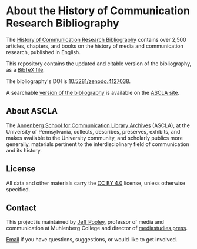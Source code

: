 # About the History of Communication Research Bibliography

The [History of Communication Research Bibliography](https://ascla.asc.upenn.edu/communications-scholars-history-project/bibliography/) contains over 2,500 articles, chapters, and books on the history of media and communication research, published in English.

This repository contains the updated and citable version of the bibliography, as a [BibTeX file](/bibliography.bib).

The bibliography's DOI is [10.5281/zenodo.4127038](https://doi.org/10.5281/zenodo.4127038). 

A searchable [version of the bibliography](https://ascla.asc.upenn.edu/communications-scholars-history-project/bibliography/) is available on the [ASCLA site](https://ascla.asc.upenn.edu/communications-scholars-history-project/bibliography/).

## About ASCLA

The [Annenberg School for Communication Library Archives](https://ascla.asc.upenn.edu/mission-history-policies/) (ASCLA), at the University of Pennsylvania, collects, describes, preserves, exhibits, and makes available to the University community, and scholarly publics more generally, materials pertinent to the interdisciplinary field of communication and its history.

## License

All data and other materials carry the [CC BY 4.0](https://creativecommons.org/licenses/by/4.0/) license, unless otherwise specified.

## Contact

This project is maintained by [Jeff Pooley](https://jeffpooley.com), professor of media and communication at Muhlenberg College and director of [mediastudies.press](https://mediastudies.press).

[Email](mailto:pooley@muhlenberg.edu) if you have questions, suggestions, or would like to get involved. 
